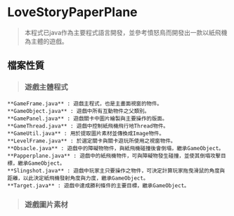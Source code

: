 # LoveStoryPaperPlane
>本程式已java作為主要程式語言開發，並參考憤怒鳥而開發出一款以紙飛機為主體的遊戲。

## 檔案性質

> ### 遊戲主體程式 
```
**GameFrame.java** : 遊戲主程式，也是主畫面視窗的物件。
**GameObject.java** : 遊戲中所有互動物件之父類別。
**GamePanel.java** : 遊戲關卡中圖片繪製與主要操作的版面。
**GameThread.java** : 遊戲中控制紙飛機飛行地Thread物件。
**GameUtil.java** : 用於提取圖片素材並傳換成Image物件。
**LevelFrame.java** : 於選定關卡與關卡遊玩所使用之視窗物件。
**Obsacle.java** : 遊戲中的障礙物物件，與紙飛機碰撞後會倒塌，繼承GameObject。
**Papperplane.java** : 遊戲中的紙飛機物件，可與障礙物發生碰撞，並使其倒塌攻擊目標，繼承GameObject。
**Slingshot.java** : 遊戲中玩家主只要操作之物件，可決定計算玩家拖曳滑鼠的角度與距離，以此決定紙飛機發射角度與力度，繼承GameObject。
**Target.java** : 遊戲中達成勝利條件的主要目標，繼承GameObject。
```
> ### 遊戲圖片素材
